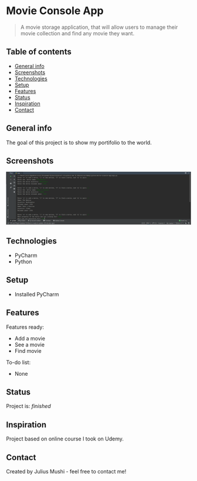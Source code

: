 # Movie Console App
>A movie storage application, that will allow users to manage their movie collection and find any movie they want.

## Table of contents
* [General info](#general-info)
* [Screenshots](#screenshots)
* [Technologies](#technologies)
* [Setup](#setup)
* [Features](#features)
* [Status](#status)
* [Inspiration](#inspiration)
* [Contact](#contact)

## General info
The goal of this project is to show my portifolio to the world.

## Screenshots
![Movie App](./MovieApp.PNG)

## Technologies
* PyCharm
* Python

## Setup
* Installed PyCharm

## Features
Features ready:
* Add a movie
* See a movie
* Find movie

To-do list:
* None

## Status
Project is: _finished_

## Inspiration
Project based on online course I took on Udemy.

## Contact
Created by Julius Mushi - feel free to contact me!
